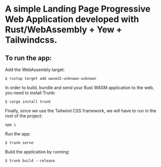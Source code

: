 # A simple Landing Page Progressive Web Application developed with Rust/WebAssembly + Yew + Tailwindcss.

## To run the app:

Add the WebAssembly target:

```
$ rustup target add wasm32-unknown-unknown
```

In order to build, bundle and send your Rust WASM application to the web, you need to install Trunk:

```
$ cargo install trunk
```

Finally, since we use the Tailwind CSS framework, we will have to run in the root of the project:

```
npm i
```

Run the app:

```
$ trunk serve
```

Build the application by running:

```
$ trunk build --release
```

